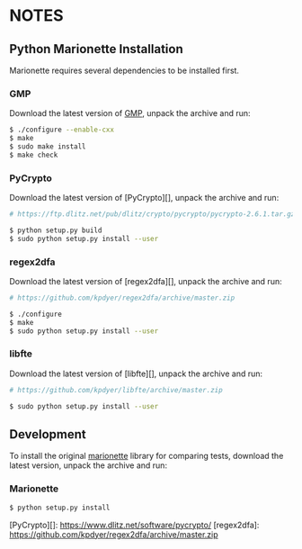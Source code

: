 NOTES
=====

## Python Marionette Installation

Marionette requires several dependencies to be installed first.

### GMP

Download the latest version of [GMP][], unpack the
archive and run:

```sh
$ ./configure --enable-cxx
$ make
$ sudo make install
$ make check
```



### PyCrypto

Download the latest version of [PyCrypto][], unpack the archive and run:

```sh
# https://ftp.dlitz.net/pub/dlitz/crypto/pycrypto/pycrypto-2.6.1.tar.gz

$ python setup.py build
$ sudo python setup.py install --user
```


### regex2dfa

Download the latest version of [regex2dfa][], unpack the archive and run:

```sh
# https://github.com/kpdyer/regex2dfa/archive/master.zip

$ ./configure
$ make
$ sudo python setup.py install --user
```


### libfte

Download the latest version of [libfte][], unpack the archive and run:

```sh
# https://github.com/kpdyer/libfte/archive/master.zip

$ sudo python setup.py install --user
```

## Development

To install the original [marionette][] library for comparing tests, download
the latest version, unpack the archive and run:

### Marionette

```sh
$ python setup.py install
```


[marionette]: https://github.com/marionette-tg/marionette
[GMP]: https://gmplib.org
[PyCrypto][]: https://www.dlitz.net/software/pycrypto/
[regex2dfa]: https://github.com/kpdyer/regex2dfa/archive/master.zip
